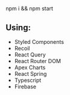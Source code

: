 #

npm i && npm start

## Using:

- Styled Components
- Recoil
- React Query
- React Router DOM
- Apex Charts
- React Spring
- Typescript
- Firebase
